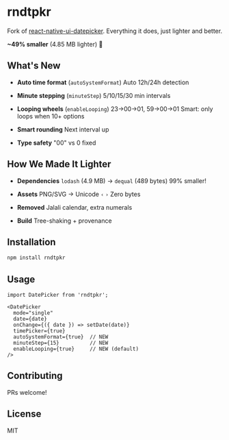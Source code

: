 # rndtpkr

Fork of [react-native-ui-datepicker](https://github.com/farhoudshapouran/react-native-ui-datepicker).
Everything it does, just lighter and better.

**~49% smaller** (4.85 MB lighter) 🎉

## What's New

- **Auto time format** (`autoSystemFormat`)
  Auto 12h/24h detection

- **Minute stepping** (`minuteStep`)
  5/10/15/30 min intervals

- **Looping wheels** (`enableLooping`)
  23→00→01, 59→00→01
  Smart: only loops when 10+ options

- **Smart rounding**
  Next interval up

- **Type safety**
  "00" vs 0 fixed

## How We Made It Lighter

- **Dependencies**
  `lodash` (4.9 MB) → `dequal` (489 bytes)
  99% smaller!

- **Assets**
  PNG/SVG → Unicode `‹` `›`
  Zero bytes

- **Removed**
  Jalali calendar, extra numerals

- **Build**
  Tree-shaking + provenance

## Installation

```bash
npm install rndtpkr
```

## Usage

```tsx
import DatePicker from 'rndtpkr';

<DatePicker
  mode="single"
  date={date}
  onChange={({ date }) => setDate(date)}
  timePicker={true}
  autoSystemFormat={true}  // NEW
  minuteStep={15}          // NEW
  enableLooping={true}     // NEW (default)
/>
```

## Contributing

PRs welcome!

## License

MIT
